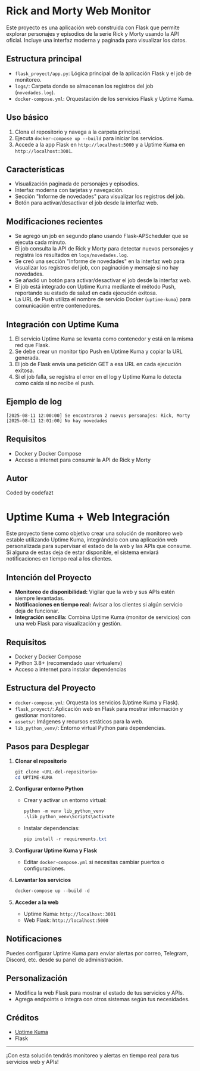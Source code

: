 # Rick and Morty Web Monitor

Este proyecto es una aplicación web construida con Flask que permite explorar personajes y episodios de la serie Rick y Morty usando la API oficial. Incluye una interfaz moderna y paginada para visualizar los datos.
## Estructura principal

- `flask_proyect/app.py`: Lógica principal de la aplicación Flask y el job de monitoreo.
- `logs/`: Carpeta donde se almacenan los registros del job (`novedades.log`).
- `docker-compose.yml`: Orquestación de los servicios Flask y Uptime Kuma.

## Uso básico
1. Clona el repositorio y navega a la carpeta principal.
2. Ejecuta `docker-compose up --build` para iniciar los servicios.
3. Accede a la app Flask en `http://localhost:5000` y a Uptime Kuma en `http://localhost:3001`.
## Características

- Visualización paginada de personajes y episodios.
- Interfaz moderna con tarjetas y navegación.
- Sección "Informe de novedades" para visualizar los registros del job.
- Botón para activar/desactivar el job desde la interfaz web.
## Modificaciones recientes

- Se agregó un job en segundo plano usando Flask-APScheduler que se ejecuta cada minuto.
- El job consulta la API de Rick y Morty para detectar nuevos personajes y registra los resultados en `logs/novedades.log`.
- Se creó una sección "Informe de novedades" en la interfaz web para visualizar los registros del job, con paginación y mensaje si no hay novedades.
- Se añadió un botón para activar/desactivar el job desde la interfaz web.
- El job está integrado con Uptime Kuma mediante el método Push, reportando su estado de salud en cada ejecución exitosa.
- La URL de Push utiliza el nombre de servicio Docker (`uptime-kuma`) para comunicación entre contenedores.
## Integración con Uptime Kuma

1. El servicio Uptime Kuma se levanta como contenedor y está en la misma red que Flask.
2. Se debe crear un monitor tipo Push en Uptime Kuma y copiar la URL generada.
3. El job de Flask envía una petición GET a esa URL en cada ejecución exitosa.
4. Si el job falla, se registra el error en el log y Uptime Kuma lo detecta como caída si no recibe el push.
## Ejemplo de log

```
[2025-08-11 12:00:00] Se encontraron 2 nuevos personajes: Rick, Morty
[2025-08-11 12:01:00] No hay novedades
```
## Requisitos

- Docker y Docker Compose
- Acceso a internet para consumir la API de Rick y Morty

## Autor
Coded by codefazt
# Uptime Kuma + Web Integración

Este proyecto tiene como objetivo crear una solución de monitoreo web estable utilizando Uptime Kuma, integrándolo con una aplicación web personalizada para supervisar el estado de la web y las APIs que consume. Si alguna de estas deja de estar disponible, el sistema enviará notificaciones en tiempo real a los clientes.

## Intención del Proyecto
- **Monitoreo de disponibilidad:** Vigilar que la web y sus APIs estén siempre levantadas.
- **Notificaciones en tiempo real:** Avisar a los clientes si algún servicio deja de funcionar.
- **Integración sencilla:** Combina Uptime Kuma (monitor de servicios) con una web Flask para visualización y gestión.

## Requisitos
- Docker y Docker Compose
- Python 3.8+ (recomendado usar virtualenv)
- Acceso a internet para instalar dependencias

## Estructura del Proyecto
- `docker-compose.yml`: Orquesta los servicios (Uptime Kuma y Flask).
- `flask_proyect/`: Aplicación web en Flask para mostrar información y gestionar monitoreo.
- `assets/`: Imágenes y recursos estáticos para la web.
- `lib_python_venv/`: Entorno virtual Python para dependencias.

## Pasos para Desplegar

1. **Clonar el repositorio**
   ```powershell
   git clone <URL-del-repositorio>
   cd UPTIME-KUMA
   ```

2. **Configurar entorno Python**
   - Crear y activar un entorno virtual:
     ```powershell
     python -m venv lib_python_venv
     .\lib_python_venv\Scripts\activate
     ```
   - Instalar dependencias:
     ```powershell
     pip install -r requirements.txt
     ```

3. **Configurar Uptime Kuma y Flask**
   - Editar `docker-compose.yml` si necesitas cambiar puertos o configuraciones.

4. **Levantar los servicios**
   ```powershell
   docker-compose up --build -d
   ```

5. **Acceder a la web**
   - Uptime Kuma: `http://localhost:3001`
   - Web Flask: `http://localhost:5000`

## Notificaciones
Puedes configurar Uptime Kuma para enviar alertas por correo, Telegram, Discord, etc. desde su panel de administración.

## Personalización
- Modifica la web Flask para mostrar el estado de tus servicios y APIs.
- Agrega endpoints o integra con otros sistemas según tus necesidades.

## Créditos
- [Uptime Kuma](https://github.com/louislam/uptime-kuma)
- Flask

---
¡Con esta solución tendrás monitoreo y alertas en tiempo real para tus servicios web y APIs!
